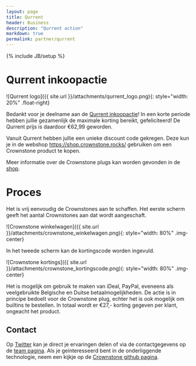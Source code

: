 ```yaml
---
layout: page
title: Qurrent
header: Business
description: "Qurrent action"
markdown: true
permalink: partner/qurrent
---
```

{% include JB/setup %}

# Qurrent inkoopactie

![Qurrent logo]({{ site.url }}/attachments/qurrent_logo.png){: style="width: 20%" .float-right}

Bedankt voor je deelname aan de [Qurrent inkoopactie](https://www.qurrent.nl/inkoopactie/54/crownstone/)! In een korte periode hebben jullie gezamenlijk de maximale korting bereikt, gefeliciteerd! De Qurrent prijs is daardoor €62,99 geworden.

Vanuit Qurrent hebben jullie een unieke discount code gekregen. Deze kun je in de webshop <https://shop.crownstone.rocks/> gebruiken om een Crownstone product te kopen. 

Meer informatie over de Crownstone plugs kan worden gevonden in de [shop](https://shop.crownstone.rocks/products/crownstone-plugs?locale=nl).

# Proces

Het is vrij eenvoudig de Crownstones aan te schaffen. Het eerste scherm geeft het aantal Crownstones aan dat wordt aangeschaft. 

![Crownstone winkelwagen]({{ site.url }}/attachments/crownstone_winkelwagen.png){: style="width: 80%" .img-center}

In het tweede scherm kan de kortingscode worden ingevuld.

![Crownstone kortings]({{ site.url }}/attachments/crownstone_kortingscode.png){: style="width: 80%" .img-center}

Het is mogelijk om gebruik te maken van iDeal, PayPal, eveneens als veelgebruikte Belgische en Duitse betaalmogelijkheden. De actie is in principe bedoelt voor de Crownstone plug, echter het is ook mogelijk om builtins te bestellen. In totaal wordt er €27,- korting gegeven per klant, ongeacht het product.

## Contact

Op [Twitter](https://twitter.com/CrownstoneRocks) kan je direct je ervaringen delen of via de contactgegevens op de [team pagina](https://crownstone.rocks/team/). Als je geinteresseerd bent in de onderliggende technologie, neem een kijkje op de [Crownstone github pagina](https://github.com/crownstone).



